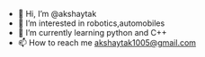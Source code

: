 - 👋 Hi, I’m @akshaytak
- 👀 I’m interested in robotics,automobiles
- 🌱 I’m currently learning python and C++
- 📫 How to reach me akshaytak1005@gmail.com

<!---
akshaytak/akshaytak is a ✨ special ✨ repository because its `README.md` (this file) appears on your GitHub profile.
You can click the Preview link to take a look at your changes.
--->
